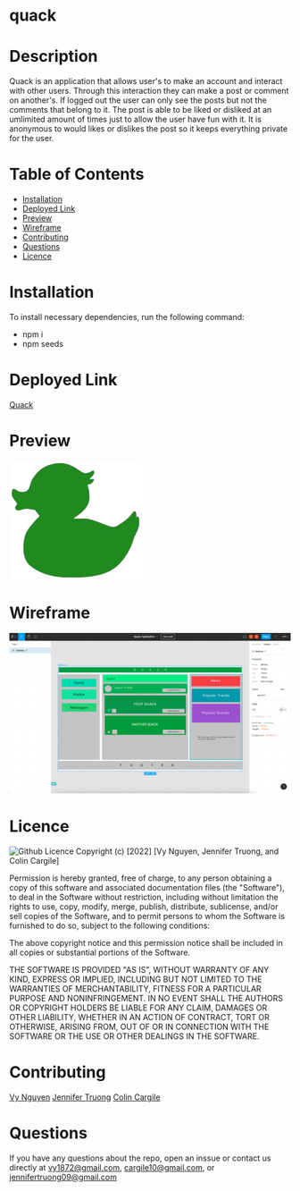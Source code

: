 # quack 
# Description
Quack is an application that allows user's to make an account and interact with other users.  Through this interaction they can make a post or comment on another's.  If logged out the user can only see the posts but not the comments that belong to it.  The post is able to be liked or disliked at an umlimited amount of times just to allow the user have fun with it.  It is anonymous to would likes or dislikes the post so it keeps everything private for the user.

# Table of Contents
* [Installation](#Installation)
* [Deployed Link](#Deployed)
* [Preview](#Preview)
* [Wireframe](#Wireframe)
* [Contributing](#Contribution)
* [Questions](#Questions)
* [Licence](#Licence)

# Installation
To install necessary dependencies, run the following command:
- npm i
- npm seeds

# Deployed Link
[Quack](https://quack-project.herokuapp.com)

# Preview
![Render](./public/images/duck.png)

# Wireframe
![Render](./public/images/wireframe.png)

# Licence
![Github Licence](http://img.shields.io/badge/license-MIT-blue.svg)
Copyright (c) [2022] [Vy Nguyen, Jennifer Truong, and Colin Cargile]

Permission is hereby granted, free of charge, to any person obtaining a copy of this software and associated documentation files (the "Software"), to deal in the Software without restriction, including without limitation the rights to use, copy, modify, merge, publish, distribute, sublicense, and/or sell copies of the Software, and to permit persons to whom the Software is furnished to do so, subject to the following conditions:

The above copyright notice and this permission notice shall be included in all copies or substantial portions of the Software.

THE SOFTWARE IS PROVIDED "AS IS", WITHOUT WARRANTY OF ANY KIND, EXPRESS OR IMPLIED, INCLUDING BUT NOT LIMITED TO THE WARRANTIES OF MERCHANTABILITY, FITNESS FOR A PARTICULAR PURPOSE AND NONINFRINGEMENT. IN NO EVENT SHALL THE AUTHORS OR COPYRIGHT HOLDERS BE LIABLE FOR ANY CLAIM, DAMAGES OR OTHER LIABILITY, WHETHER IN AN ACTION OF CONTRACT, TORT OR OTHERWISE, ARISING FROM, OUT OF OR IN CONNECTION WITH THE SOFTWARE OR THE USE OR OTHER DEALINGS IN THE SOFTWARE.

# Contributing
[Vy Nguyen](https://github.com/Vy187)
[Jennifer Truong](https://github.com/jentruong09)
[Colin Cargile](https://github.com/jentruong09)

# Questions
If you have any questions about the repo, open an inssue or contact us directly at vy1872@gmail.com, cargile10@gmail.com, or jennifertruong09@gmail.com